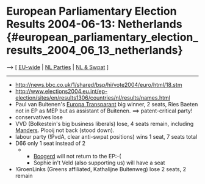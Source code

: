 # European Parliamentary Election Results 2004-06-13: Netherlands {#european_parliamentary_election_results_2004_06_13_netherlands}

\--\> \[ [ EU-wide](ElectResu0406En "wikilink") \| [ NL
Parties](ElectNlPart0405Nl "wikilink") \| [ NL &
Swpat](SwpatnlEn "wikilink") \]

------------------------------------------------------------------------

-   <http://news.bbc.co.uk/1/shared/bsp/hi/vote2004/euro/html/18.stm>
-   <http://www.elections2004.eu.int/ep-election/sites/en/results1306/countries/nl/results/names.html>
-   Paul van Buitenen\'s [Europa
    Transparant](http://www.europatransparant.nl "wikilink") big winner,
    2 seats, Ries Baeten not in EP as MEP but as assistant of Buitenen.
    ==> patent-critical party!
-   conservatives lose
-   VVD (Bolkestein\'s big business liberals) lose, 4 seats remain,
    including [ Manders](ToineMandersEn "wikilink"). Plooij not back
    (stood down).
-   labour party (!PvdA, clear anti-swpat positions) wins 1 seat, 7
    seats total
-   D66 only 1 seat instead of 2
    -   -   [ Boogerd](JohannaBoogerdEn "wikilink") will not return to
            the EP:-(
        -   Sophie in\'t Veld (also supporting us) will have a seat
-   !GroenLinks (Greens affiliated, Kathalijne Buitenweg) lose 2 seats,
    2 remain
